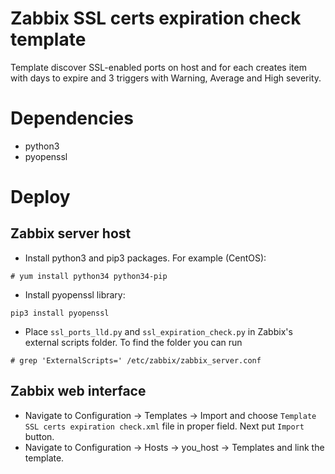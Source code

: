 # Zabbix SSL certs expiration check template
Template discover SSL-enabled ports on host and for each creates item with days to expire and 3 triggers with Warning, Average and High severity.

# Dependencies
* python3
* pyopenssl


# Deploy
## Zabbix server host
* Install python3 and pip3 packages. For example (CentOS):
```
# yum install python34 python34-pip
```
* Install pyopenssl library:
```
pip3 install pyopenssl
```
* Place `ssl_ports_lld.py` and `ssl_expiration_check.py` in Zabbix's external scripts folder.
To find the folder you can run
```
# grep 'ExternalScripts=' /etc/zabbix/zabbix_server.conf
```
## Zabbix web interface
* Navigate to Configuration → Templates → Import and choose `Template SSL certs expiration check.xml` file in proper field. Next put `Import` button.
* Navigate to Configuration → Hosts → you_host → Templates and link the template.